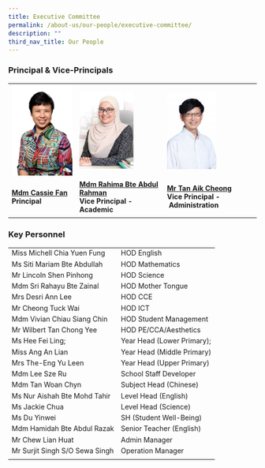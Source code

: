 ```yaml
---
title: Executive Committee
permalink: /about-us/our-people/executive-committee/
description: ""
third_nav_title: Our People
---
```

### Principal & Vice-Principals

|  |  |  |
| -------- | -------- | -------- |
| <img src="/images/P_0235.jpg" style="width:160px;"/> | <img src="/images/rahima2.jpg" style="width:110px;"/> | <img src="/images/Mr%20Tan%20Aik%20Cheong.jpg" style="width:100px;"/> |
| **[Mdm Cassie Fan](mailto:stamford_ps@moe.edu.sg)** <br> **Principal** | **[Mdm Rahima Bte Abdul Rahman](mailto:stamford_ps@moe.edu.sg)** <br>**Vice Principal - Academic** | **[Mr Tan Aik Cheong](mailto:stamford_ps@moe.edu.sg)** <br> **Vice Principal -  Administration** | 
| | |

### Key Personnel

|  |  |
|---|---|
| Miss Michell Chia Yuen Fung | HOD English |
| Ms Siti Mariam Bte Abdullah | HOD Mathematics |
| Mr Lincoln Shen Pinhong | HOD Science |
| Mdm Sri Rahayu Bte Zainal | HOD Mother Tongue |
| Mrs Desri Ann Lee | HOD CCE |
| Mr Cheong Tuck Wai | HOD ICT |
| Mdm Vivian Chiau Siang Chin | HOD Student Management |
| Mr Wilbert Tan Chong Yee | HOD PE/CCA/Aesthetics |
| Ms Hee Fei Ling;  | Year Head (Lower Primary);  |
| Miss Ang An Lian | Year Head (Middle Primary) |
| Mrs The-Eng Yu Leen | Year Head (Upper Primary) |
| Mdm Lee Sze Ru | School Staff Developer |
| Mdm Tan Woan Chyn | Subject Head (Chinese) |
| Ms Nur Aishah Bte Mohd Tahir | Level Head (English) |
| Ms Jackie Chua  | Level Head (Science) |
| Ms Du Yinwei | SH (Student Well-Being)  |
| Mdm Hamidah Bte Abdul Razak | Senior Teacher (English)  |
| Mr Chew Lian Huat | Admin Manager  |
| Mr Surjit Singh S/O Sewa Singh  | Operation Manager  |
| | | 